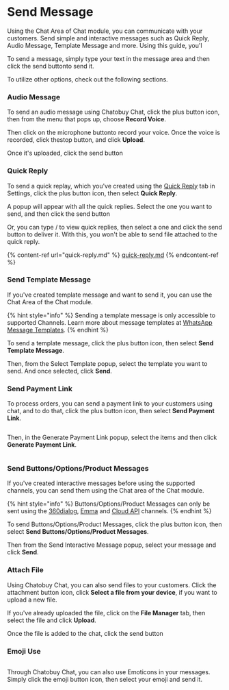 # Send Message

Using the Chat Area of Chat module, you can communicate with your customers. Send simple and interactive messages such as Quick Reply, Audio Message, Template Message and more. Using this guide, you'l

To send a message, simply type your text in the message area and then click the send button<img src="https://github.com/rampwin/rampwin-gitbook-docs/blob/main/broken-reference" alt="" data-size="line">to send it.

To utilize other options, check out the following sections.

### Audio Message

To send an audio message using Chatobuy Chat, click the plus button icon<img src="https://files.gitbook.com/v0/b/gitbook-x-prod.appspot.com/o/spaces%2FhElFPtMZjXYjDDMBT5q2%2Fuploads%2FJMY2HDDt6VkJxUmqEb5C%2FPlus%20Icon%20in%20the%20RUM%20Work%20Chat.png?alt=media&#x26;token=2f41a934-4d09-432c-b72c-ae74e0de09b4" alt="" data-size="line">, then from the menu that pops up, choose **Record Voice**.

Then click on the microphone button<img src="https://files.gitbook.com/v0/b/gitbook-x-prod.appspot.com/o/spaces%2FhElFPtMZjXYjDDMBT5q2%2Fuploads%2FgR6bt7sOZhz8NaabHJ0N%2FRecord%20Voice%20Message%20Button.png?alt=media&#x26;token=9fbdbb5c-fe3b-499e-85dd-429b9951d668" alt="" data-size="line">to record your voice. Once the voice is recorded, click the<img src="https://files.gitbook.com/v0/b/gitbook-x-prod.appspot.com/o/spaces%2FhElFPtMZjXYjDDMBT5q2%2Fuploads%2Fu0WCeT7sGelRWxBEeALL%2FStop%20Recording.png?alt=media&#x26;token=78287672-c876-48f9-808a-e13210906458" alt="" data-size="line">stop button, and click **Upload**.

Once it's uploaded, click the send button<img src="https://files.gitbook.com/v0/b/gitbook-x-prod.appspot.com/o/spaces%2FhElFPtMZjXYjDDMBT5q2%2Fuploads%2FHVWdk5Ki6PZL6fH1iV4t%2FSend%20Button.png?alt=media&#x26;token=97b379a9-4dfe-4c5f-ab28-5ea724b5f02c" alt="" data-size="line">

### Quick Reply

To send a quick replay, which you've created using the [Quick Reply](quick-reply.md) tab in Settings, click the plus button icon<img src="https://files.gitbook.com/v0/b/gitbook-x-prod.appspot.com/o/spaces%2FhElFPtMZjXYjDDMBT5q2%2Fuploads%2FJMY2HDDt6VkJxUmqEb5C%2FPlus%20Icon%20in%20the%20RUM%20Work%20Chat.png?alt=media&#x26;token=2f41a934-4d09-432c-b72c-ae74e0de09b4" alt="" data-size="line">, then select **Quick Reply**.

A popup will appear with all the quick replies. Select the one you want to send, and then click the send button<img src="https://files.gitbook.com/v0/b/gitbook-x-prod.appspot.com/o/spaces%2FhElFPtMZjXYjDDMBT5q2%2Fuploads%2FHVWdk5Ki6PZL6fH1iV4t%2FSend%20Button.png?alt=media&#x26;token=97b379a9-4dfe-4c5f-ab28-5ea724b5f02c" alt="" data-size="line">

Or, you can type / to view quick replies, then select a one and click the send button to deliver it. With this, you won't be able to send file attached to the quick reply.

{% content-ref url="quick-reply.md" %}
[quick-reply.md](quick-reply.md)
{% endcontent-ref %}

### **Send Template Message**

If you've created template message and want to send it, you can use the Chat Area of the Chat module.

{% hint style="info" %}
Sending a template message is only accessible to supported Channels. Learn more about message templates at [WhatsApp Message Templates](whatsapp-message-templates.md).
{% endhint %}

To send a template message, click the plus button icon<img src="https://files.gitbook.com/v0/b/gitbook-x-prod.appspot.com/o/spaces%2FhElFPtMZjXYjDDMBT5q2%2Fuploads%2FJMY2HDDt6VkJxUmqEb5C%2FPlus%20Icon%20in%20the%20RUM%20Work%20Chat.png?alt=media&#x26;token=2f41a934-4d09-432c-b72c-ae74e0de09b4" alt="" data-size="line">, then select **Send Template Message**.

Then, from the Select Template popup, select the template you want to send. And once selected, click **Send**.

### Send Payment Link

To process orders, you can send a payment link to your customers using chat, and to do that, click the plus button icon<img src="https://files.gitbook.com/v0/b/gitbook-x-prod.appspot.com/o/spaces%2FhElFPtMZjXYjDDMBT5q2%2Fuploads%2FJMY2HDDt6VkJxUmqEb5C%2FPlus%20Icon%20in%20the%20RUM%20Work%20Chat.png?alt=media&#x26;token=2f41a934-4d09-432c-b72c-ae74e0de09b4" alt="" data-size="line">, then select **Send Payment Link**.

<figure><img src="https://files.gitbook.com/v0/b/gitbook-x-prod.appspot.com/o/spaces%2FhElFPtMZjXYjDDMBT5q2%2Fuploads%2FyQyzY6UJqNtAXrFnlk01%2FSend%20Payment%20Link%20Option.png?alt=media&#x26;token=c12d3c94-57c0-471f-90af-bc878ad45191" alt=""><figcaption></figcaption></figure>

Then, in the Generate Payment Link popup, select the items and then click **Generate Payment Link**.

<figure><img src="https://files.gitbook.com/v0/b/gitbook-x-prod.appspot.com/o/spaces%2FhElFPtMZjXYjDDMBT5q2%2Fuploads%2FSAEBPX3kt1w0YL0Gljfi%2FGenerate%20Payment%20Link%20button.png?alt=media&#x26;token=783ed17a-a237-4726-bd2b-d7f231cde907" alt=""><figcaption></figcaption></figure>

### Send Buttons/Options/Product Messages

If you've created interactive messages before using the supported channels, you can send them using the Chat area of the Chat module.

{% hint style="info" %}
Buttons/Options/Product Messages can only be sent using the [360dialog](https://github.com/rampwin/rampwin-gitbook-docs/blob/main/broken-reference/README.md), [Emma](https://github.com/rampwin/rampwin-gitbook-docs/blob/main/broken-reference/README.md) and [Cloud API](https://github.com/rampwin/rampwin-gitbook-docs/blob/main/broken-reference/README.md) channels.
{% endhint %}

To send Buttons/Options/Product Messages, click the plus button icon<img src="https://files.gitbook.com/v0/b/gitbook-x-prod.appspot.com/o/spaces%2FhElFPtMZjXYjDDMBT5q2%2Fuploads%2FJMY2HDDt6VkJxUmqEb5C%2FPlus%20Icon%20in%20the%20RUM%20Work%20Chat.png?alt=media&#x26;token=2f41a934-4d09-432c-b72c-ae74e0de09b4" alt="" data-size="line">, then select **Send Buttons/Options/Product Messages**.

Then from the Send Interactive Message popup, select your message and click **Send**.

### Attach File

Using Chatobuy Chat, you can also send files to your customers. Click the attachment button icon<img src="https://files.gitbook.com/v0/b/gitbook-x-prod.appspot.com/o/spaces%2FhElFPtMZjXYjDDMBT5q2%2Fuploads%2F0nknSPkKQtpIMq5n0oPJ%2FAttachment%20Button%20Icon.png?alt=media&#x26;token=e0ffc68e-12d7-43ae-9a24-71f2c0cfdef1" alt="" data-size="line">, click **Select a file from your device**, if you want to upload a new file.

If you've already uploaded the file, click on the **File Manager** tab, then select the file and click **Upload**.

Once the file is added to the chat, click the send button<img src="https://files.gitbook.com/v0/b/gitbook-x-prod.appspot.com/o/spaces%2FhElFPtMZjXYjDDMBT5q2%2Fuploads%2FHVWdk5Ki6PZL6fH1iV4t%2FSend%20Button.png?alt=media&#x26;token=97b379a9-4dfe-4c5f-ab28-5ea724b5f02c" alt="" data-size="line">

### Emoji Use

<figure><img src="https://files.gitbook.com/v0/b/gitbook-x-prod.appspot.com/o/spaces%2FhElFPtMZjXYjDDMBT5q2%2Fuploads%2FvG9zxS3aqdOCX7BnqFKh%2FSending%20an%20emoticon%20using%20RUM%20Work%20chat.png?alt=media&#x26;token=59aa9e6b-e0d6-4077-874c-75a7ac122cb9" alt=""><figcaption></figcaption></figure>

Through Chatobuy Chat, you can also use Emoticons in your messages. Simply click the emoji button icon<img src="https://files.gitbook.com/v0/b/gitbook-x-prod.appspot.com/o/spaces%2FhElFPtMZjXYjDDMBT5q2%2Fuploads%2Fq18y7NHFfJ6Wf9kgfRT1%2FEmoticon%20Icon%20Button.png?alt=media&#x26;token=3bd1884c-6de6-4fab-9782-f7bca24a2d12" alt="" data-size="line">, then select your emoji and send it.
